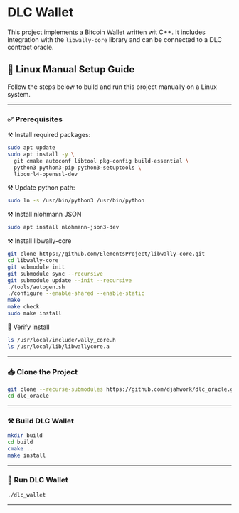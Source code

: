 # DLC Wallet

This project implements a Bitcoin Wallet written wit C++. It includes integration with the `libwally-core` library and can be connected to a DLC contract oracle.

## 🔧 Linux Manual Setup Guide

Follow the steps below to build and run this project manually on a Linux system.

---

### ✅ Prerequisites

⚒️ Install required packages:

```bash
sudo apt update
sudo apt install -y \
  git cmake autoconf libtool pkg-config build-essential \
  python3 python3-pip python3-setuptools \
  libcurl4-openssl-dev
```

⚒️ Update python path:

```bash
sudo ln -s /usr/bin/python3 /usr/bin/python
```

⚒️ Install nlohmann JSON

```bash
sudo apt install nlohmann-json3-dev
```

⚒️ Install libwally-core

```bash
git clone https://github.com/ElementsProject/libwally-core.git
cd libwally-core
git submodule init
git submodule sync --recursive
git submodule update --init --recursive
./tools/autogen.sh
./configure --enable-shared --enable-static
make
make check
sudo make install
```

🧪 Verify install

```bash
ls /usr/local/include/wally_core.h
ls /usr/local/lib/libwallycore.a
```

---

### 📥 Clone the Project

```bash
git clone --recurse-submodules https://github.com/djahwork/dlc_oracle.git
cd dlc_oracle
```

---

### ⚒️ Build DLC Wallet


```bash
mkdir build
cd build
cmake ..
make install
```

---

### 🚀 Run DLC Wallet

```bash
./dlc_wallet
```

---
